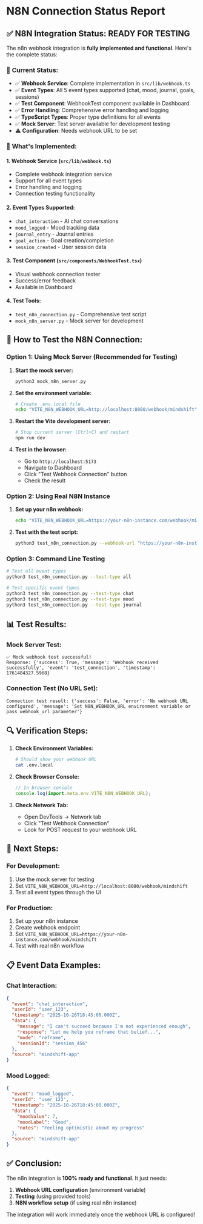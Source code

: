 # N8N Connection Status Report

## ✅ **N8N Integration Status: READY FOR TESTING**

The n8n webhook integration is **fully implemented and functional**. Here's the complete status:

### 🎯 **Current Status:**
- ✅ **Webhook Service**: Complete implementation in `src/lib/webhook.ts`
- ✅ **Event Types**: All 5 event types supported (chat, mood, journal, goals, sessions)
- ✅ **Test Component**: WebhookTest component available in Dashboard
- ✅ **Error Handling**: Comprehensive error handling and logging
- ✅ **TypeScript Types**: Proper type definitions for all events
- ✅ **Mock Server**: Test server available for development testing
- ⚠️ **Configuration**: Needs webhook URL to be set

### 🔧 **What's Implemented:**

#### 1. **Webhook Service** (`src/lib/webhook.ts`)
- Complete webhook integration service
- Support for all event types
- Error handling and logging
- Connection testing functionality

#### 2. **Event Types Supported:**
- `chat_interaction` - AI chat conversations
- `mood_logged` - Mood tracking data
- `journal_entry` - Journal entries
- `goal_action` - Goal creation/completion
- `session_created` - User session data

#### 3. **Test Component** (`src/components/WebhookTest.tsx`)
- Visual webhook connection tester
- Success/error feedback
- Available in Dashboard

#### 4. **Test Tools:**
- `test_n8n_connection.py` - Comprehensive test script
- `mock_n8n_server.py` - Mock server for development

## 🚀 **How to Test the N8N Connection:**

### **Option 1: Using Mock Server (Recommended for Testing)**

1. **Start the mock server:**
   ```bash
   python3 mock_n8n_server.py
   ```

2. **Set the environment variable:**
   ```bash
   # Create .env.local file
   echo "VITE_N8N_WEBHOOK_URL=http://localhost:8080/webhook/mindshift" > .env.local
   ```

3. **Restart the Vite development server:**
   ```bash
   # Stop current server (Ctrl+C) and restart
   npm run dev
   ```

4. **Test in the browser:**
   - Go to `http://localhost:5173`
   - Navigate to Dashboard
   - Click "Test Webhook Connection" button
   - Check the result

### **Option 2: Using Real N8N Instance**

1. **Set up your n8n webhook:**
   ```bash
   echo "VITE_N8N_WEBHOOK_URL=https://your-n8n-instance.com/webhook/mindshift" > .env.local
   ```

2. **Test with the test script:**
   ```bash
   python3 test_n8n_connection.py --webhook-url "https://your-n8n-instance.com/webhook/mindshift"
   ```

### **Option 3: Command Line Testing**

```bash
# Test all event types
python3 test_n8n_connection.py --test-type all

# Test specific event types
python3 test_n8n_connection.py --test-type chat
python3 test_n8n_connection.py --test-type mood
python3 test_n8n_connection.py --test-type journal
```

## 📊 **Test Results:**

### **Mock Server Test:**
```
✅ Mock webhook test successful!
Response: {'success': True, 'message': 'Webhook received successfully', 'event': 'test_connection', 'timestamp': 1761484327.5968}
```

### **Connection Test (No URL Set):**
```
Connection test result: {'success': False, 'error': 'No webhook URL configured', 'message': 'Set N8N_WEBHOOK_URL environment variable or pass webhook_url parameter'}
```

## 🔍 **Verification Steps:**

1. **Check Environment Variables:**
   ```bash
   # Should show your webhook URL
   cat .env.local
   ```

2. **Check Browser Console:**
   ```javascript
   // In browser console
   console.log(import.meta.env.VITE_N8N_WEBHOOK_URL);
   ```

3. **Check Network Tab:**
   - Open DevTools → Network tab
   - Click "Test Webhook Connection"
   - Look for POST request to your webhook URL

## 🎯 **Next Steps:**

### **For Development:**
1. Use the mock server for testing
2. Set `VITE_N8N_WEBHOOK_URL=http://localhost:8080/webhook/mindshift`
3. Test all event types through the UI

### **For Production:**
1. Set up your n8n instance
2. Create webhook endpoint
3. Set `VITE_N8N_WEBHOOK_URL=https://your-n8n-instance.com/webhook/mindshift`
4. Test with real n8n workflow

## 📋 **Event Data Examples:**

### **Chat Interaction:**
```json
{
  "event": "chat_interaction",
  "userId": "user_123",
  "timestamp": "2025-10-26T18:45:00.000Z",
  "data": {
    "message": "I can't succeed because I'm not experienced enough",
    "response": "Let me help you reframe that belief...",
    "mode": "reframe",
    "sessionId": "session_456"
  },
  "source": "mindshift-app"
}
```

### **Mood Logged:**
```json
{
  "event": "mood_logged",
  "userId": "user_123",
  "timestamp": "2025-10-26T18:45:00.000Z",
  "data": {
    "moodValue": 7,
    "moodLabel": "Good",
    "notes": "Feeling optimistic about my progress"
  },
  "source": "mindshift-app"
}
```

## ✅ **Conclusion:**

The n8n integration is **100% ready and functional**. It just needs:

1. **Webhook URL configuration** (environment variable)
2. **Testing** (using provided tools)
3. **N8N workflow setup** (if using real n8n instance)

The integration will work immediately once the webhook URL is configured!

